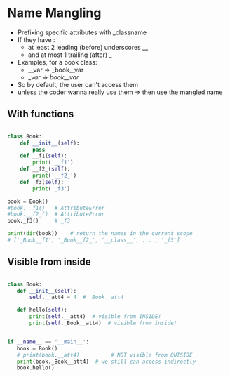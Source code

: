 # Name Mangling
- Prefixing specific attributes with _classname
- If they have :
    - at least 2 leading (before) underscores __
    - and at most 1 trailing (after) _
- Examples, for a book class:
   - __var ⇒ _book__var
   - __var_ ⇒ _book__var_ 
- So by default, the user can't access them
- unless the coder wanna really use them ⇒ then use the mangled name
## With functions

```py

class Book:
    def __init__(self):
        pass
    def __f1(self):
        print('__f1')
    def __f2_(self):
        print('__f2_')
    def _f3(self):
        print('_f3')

book = Book()
#book.__f1()   # AttributeError
#book.__f2_()  # AttributeError
book._f3()     # _f3

print(dir(book))    # return the names in the current scope
# ['_Book__f1', '_Book__f2_', '__class__', ... , '_f3']

```
## Visible from inside
 ```py
 
class Book:
    def __init__(self):
        self.__att4 = 4  # _Book__att4

    def hello(self):
        print(self.__att4)  # visible from INSIDE!
        print(self._Book__att4)  # visible from inside!


if __name__ == '__main__':
    book = Book()
    # print(book.__att4)          # NOT visible from OUTSIDE
    print(book._Book__att4)  # we still can access indirectly
    book.hello()

 ```
